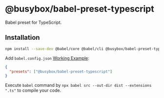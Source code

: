 # @busybox/babel-preset-typescript

Babel preset for TypeScript.

## Installation

```sh
npm install --save-dev @babel/core @babel/cli @busybox/babel-preset-typescript
```

Add `babel.config.json` [Working Example](../cypress/babel.config.json):

```json
{
  "presets": ["@busybox/babel-preset-typescript"]
}
```

Execute `babel` command by `npx babel src --out-dir dist --extensions ".ts"`
to compile your code.
